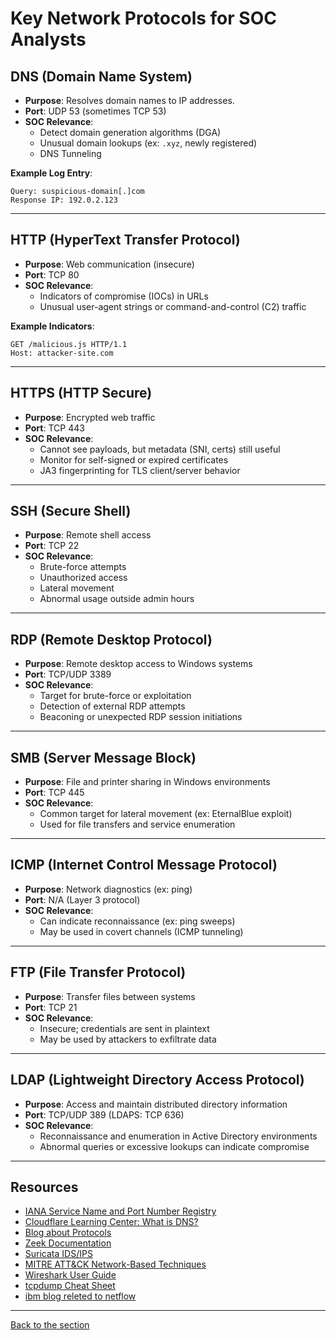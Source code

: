 # Key Network Protocols for SOC Analysts

## DNS (Domain Name System)
- **Purpose**: Resolves domain names to IP addresses.
- **Port**: UDP 53 (sometimes TCP 53)
- **SOC Relevance**:
  - Detect domain generation algorithms (DGA)
  - Unusual domain lookups (ex: `.xyz`, newly registered)
  - DNS Tunneling

**Example Log Entry**:
```
Query: suspicious-domain[.]com
Response IP: 192.0.2.123
```

---

## HTTP (HyperText Transfer Protocol)
- **Purpose**: Web communication (insecure)
- **Port**: TCP 80
- **SOC Relevance**:
  - Indicators of compromise (IOCs) in URLs
  - Unusual user-agent strings or command-and-control (C2) traffic

**Example Indicators**:
```
GET /malicious.js HTTP/1.1
Host: attacker-site.com
```

---

## HTTPS (HTTP Secure)
- **Purpose**: Encrypted web traffic
- **Port**: TCP 443
- **SOC Relevance**:
  - Cannot see payloads, but metadata (SNI, certs) still useful
  - Monitor for self-signed or expired certificates
  - JA3 fingerprinting for TLS client/server behavior

---

## SSH (Secure Shell)
- **Purpose**: Remote shell access
- **Port**: TCP 22
- **SOC Relevance**:
  - Brute-force attempts
  - Unauthorized access
  - Lateral movement
  - Abnormal usage outside admin hours

---

## RDP (Remote Desktop Protocol)
- **Purpose**: Remote desktop access to Windows systems
- **Port**: TCP/UDP 3389
- **SOC Relevance**:
  - Target for brute-force or exploitation
  - Detection of external RDP attempts
  - Beaconing or unexpected RDP session initiations

---

## SMB (Server Message Block)
- **Purpose**: File and printer sharing in Windows environments
- **Port**: TCP 445
- **SOC Relevance**:
  - Common target for lateral movement (ex: EternalBlue exploit)
  - Used for file transfers and service enumeration

---

## ICMP (Internet Control Message Protocol)
- **Purpose**: Network diagnostics (ex: ping)
- **Port**: N/A (Layer 3 protocol)
- **SOC Relevance**:
  - Can indicate reconnaissance (ex: ping sweeps)
  - May be used in covert channels (ICMP tunneling)

---

## FTP (File Transfer Protocol)
- **Purpose**: Transfer files between systems
- **Port**: TCP 21
- **SOC Relevance**:
  - Insecure; credentials are sent in plaintext
  - May be used by attackers to exfiltrate data

---

## LDAP (Lightweight Directory Access Protocol)
- **Purpose**: Access and maintain distributed directory information
- **Port**: TCP/UDP 389 (LDAPS: TCP 636)
- **SOC Relevance**:
  - Reconnaissance and enumeration in Active Directory environments
  - Abnormal queries or excessive lookups can indicate compromise

---
## Resources

- [IANA Service Name and Port Number Registry](https://www.iana.org/assignments/service-names-port-numbers/service-names-port-numbers.xhtml)
- [Cloudflare Learning Center: What is DNS?](https://www.cloudflare.com/learning/dns/what-is-dns/)
- [Blog about Protocols](https://www.geeksforgeeks.org/computer-networks/types-of-network-protocols-and-their-uses/)
- [Zeek Documentation](https://docs.zeek.org/en/current/)
- [Suricata IDS/IPS](https://docs.suricata.io/en/latest/)
- [MITRE ATT&CK Network-Based Techniques](https://attack.mitre.org/tactics/TA0011/)
- [Wireshark User Guide](https://www.wireshark.org/docs/wsug_html_chunked/)
- [tcpdump Cheat Sheet](https://danielmiessler.com/study/tcpdump/)
- [ibm blog releted to netflow](https://www.ibm.com/think/topics/netflow)

---
[Back to the section](/courseFiles/Section_05-networkingAndTelemetry/networkingAndTelemetry.md)

